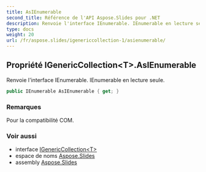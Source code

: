 ```yaml
---
title: AsIEnumerable
second_title: Référence de l'API Aspose.Slides pour .NET
description: Renvoie l'interface IEnumerable. IEnumerable en lecture seule.
type: docs
weight: 20
url: /fr/aspose.slides/igenericcollection-1/asienumerable/
---
```


## Propriété IGenericCollection&lt;T&gt;.AsIEnumerable

Renvoie l'interface IEnumerable. IEnumerable en lecture seule.

```csharp
public IEnumerable AsIEnumerable { get; }
```

### Remarques

Pour la compatibilité COM.

### Voir aussi

* interface [IGenericCollection&lt;T&gt;](../../igenericcollection-1)
* espace de noms [Aspose.Slides](../../igenericcollection-1)
* assembly [Aspose.Slides](../../../)

<!-- NE PAS ÉDITER : généré par xmldocmd pour Aspose.Slides.dll -->